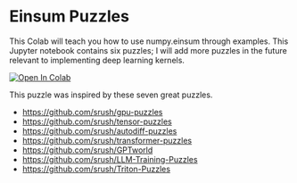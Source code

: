 # Einsum Puzzles

This Colab will teach you how to use numpy.einsum through examples. This Jupyter notebook contains six puzzles; I will add more puzzles in the future relevant to implementing deep learning kernels.

[![Open In Colab](https://colab.research.google.com/assets/colab-badge.svg)](https://colab.research.google.com/github/ryebreado/einsum-puzzles/blob/main/einsum-puzzles.ipynb)

This puzzle was inspired by these seven great puzzles.
* https://github.com/srush/gpu-puzzles
* https://github.com/srush/tensor-puzzles
* https://github.com/srush/autodiff-puzzles
* https://github.com/srush/transformer-puzzles
* https://github.com/srush/GPTworld
* https://github.com/srush/LLM-Training-Puzzles
* https://github.com/srush/Triton-Puzzles